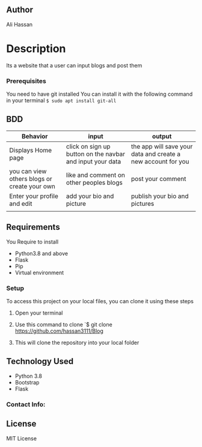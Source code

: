 ## Author
Ali Hassan

# Description
Its a website that a user can input blogs and post them

### Prerequisites
You need to have git installed
You can install it with the following command in your terminal
`$ sudo apt install git-all`


## BDD

| Behavior| input | output |
| -------- | -------- | -------- |
| Displays Home page   | click on sign up button on the navbar and input your data | the app will save your data and create a new account for you |
| you can view others blogs or create your own | like and comment on other peoples blogs | post your comment |
| Enter your profile and edit | add your bio and picture | publish your bio and pictures |
|  |  | |


## Requirements
You Require to install

* Python3.8 and above
* Flask
* Pip
* Virtual environment



### Setup
To access this project on your local files, you can clone it using these steps
1. Open your terminal
1. Use this command to clone `$ git clone https://github.com/hassan3111/Blog

1. This will clone the repository into your local folder

## Technology Used

* Python 3.8
* Bootstrap 
* Flask

### Contact Info:


## License
MIT License 


